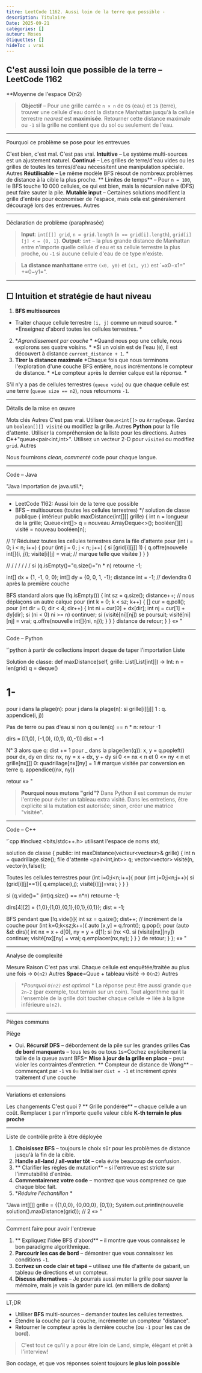 ```yaml
---
titre: LeetCode 1162. Aussi loin de la terre que possible -
description: Titulaire
Date: 2025-09-21
catégories: []
auteur: Moses
étiquettes: []
hideToc : vrai
---
```

## C'est aussi loin que possible de la terre – LeetCode 1162
**Moyenne de l'espace O(n2)

> **Objectif** – Pour une grille carrée `n × n` de `0`s (eau) et `1`s (terre), trouver une cellule d'eau dont la distance Manhattan jusqu'à la cellule terrestre *nearest* est **maximisée**.
> Retourner cette distance maximale ou `-1` si la grille ne contient que du sol ou seulement de l'eau.

---

Pourquoi ce problème se pose pour les entrevues

C'est bien, c'est mal.
C'est pas vrai.
**Intuitive** – Le système multi-sources est un ajustement naturel. **Continué** – Les grilles de terre/d'eau vides ou les grilles de toutes les terres/d'eau nécessitent une manipulation spéciale. Autres
**Réutilisable** – Le même modèle BFS résout de nombreux problèmes de distance à la cible la plus proche. ** Limites de temps** – Pour `n = 100`, le BFS touche 10 000 cellules, ce qui est bien, mais la récursion naïve (DFS) peut faire sauter la pile. **Mutable input** – Certaines solutions modifient la grille d'entrée pour économiser de l'espace, mais cela est généralement découragé lors des entrevues. Autres

---

Déclaration de problème (paraphrasée)

> **Input**: `int[[]] grid`, `n = grid.length` (`n == grid[i].length`), `grid[i][j] < = {0, 1}`.
> **Output**: `int` – la plus grande distance de Manhattan entre n'importe quelle cellule d'eau et sa cellule terrestre la plus proche, ou `-1` si aucune cellule d'eau de ce type n'existe.

> **La distance manhattane** entre `(x0, y0)` et `(x1, y1)` est `=x0−x1=" +=0−y1=".

---

## ☐ Intuition et stratégie de haut niveau

1. **BFS multisources**
* Traiter chaque cellule terrestre `(i, j)` comme un nœud source. *
*Enseignez d'abord toutes les cellules terrestres. *
2. **Agrandissement par couche* *
*Quand nous pop une cellule, nous explorons ses quatre voisins. *
*Si un voisin est de l'eau (`0`), il est découvert à distance `current_distance + 1`. *
3. **Tirer la distance maximale**
*Chaque fois que nous terminons l'exploration d'une couche BFS entière, nous incrémentons le compteur de distance. *
*Le compteur après le dernier calque est la réponse. *

S'il n'y a pas de cellules terrestres (`queue vide`) ou que chaque cellule est une terre (`queue size == n2`), nous retournons `-1`.

---

Détails de la mise en œuvre

Mots clés Autres
C'est pas vrai.
Utiliser `Queue<int[]>` ou `ArrayDeque`. Gardez un `boolean[][] visité` ou modifiez la grille. Autres
**Python** pour la file d'attente. Utiliser la compréhension de la liste pour les directions. Autres
**C++**"queue<pair<int,int>". Utilisez un vecteur 2-D pour `visited` ou modifiez `grid`. Autres

Nous fournirons *clean*, *commenté* code pour chaque langue.

---

Code – Java

"Java
Importation de java.util.*;

***
* LeetCode 1162: Aussi loin de la terre que possible
* BFS – multisources (toutes les cellules terrestres)
*/
solution de classe publique {
intérieur public maxDistance(int[][] grille) {
int n = longueur de la grille;
Queue<int[]> q = nouveau ArrayDeque<>();
booléen[][] visité = nouveau booléen[n];

// 1/ Réduisez toutes les cellules terrestres dans la file d'attente
pour (int i = 0; i < n; i++) {
pour (int j = 0; j < n; j++) {
si [grid[i][j]] 1) {
q.offre(nouvelle int[]{i, j});
visité[i][j] = vrai; // marque telle que visitée
}
}
}

// / / / / / /
si (q.isEmpty()="q.size()="n * n) retourne -1;

int[] dx = {1, -1, 0, 0};
int[] dy = {0, 0, 1, -1};
distance int = -1; // deviendra 0 après la première couche

BFS standard
alors que (!q.isEmpty()) {
int sz = q.size();
distance++; // nous déplaçons un autre calque
pour (int k = 0; k < sz; k++) {
[] cur = q.poll();
pour (int dir = 0; dir < 4; dir++) {
Int ni = cur[0] + dx[dir];
int nj = cur[1] + dy[dir];
si (ni < 0) ni >= n) continuer;
si (visité[ni][nj]) se poursuit;
visité[ni][nj] = vrai;
q.offre(nouvelle int[]{ni, nj});
}
}
}
distance de retour;
}
}
«» "

---

Code – Python

'`python
à partir de collections import deque
de taper l'importation Liste

Solution de classe:
def maxDistance(self, grille: List[List[int]]) -> Int:
n = len(grid)
q = deque()

# 1-
pour i dans la plage(n):
pour j dans la plage(n):
si grille[i][j]] 1 :
q. appendice(i, j))

Pas de terre ou pas d'eau
si non q ou len(q) == n * n:
retour -1

dirs = [(1,0), (-1,0), (0,1), (0,-1)]
dist = -1

N° 3
alors que q:
dist += 1
pour _ dans la plage(len(q)):
x, y = q.popleft()
pour dx, dy en dirs:
nx, ny = x + dx, y + dy
si 0 <= nx < n et 0 <= ny < n et grille[nx]]] 0:
quadrillage[nx][ny] = 1 # marque visitée par conversion en terre
q. appendice((nx, ny))

retour
«» "

> **Pourquoi nous mutons "grid"?**
> Dans Python il est commun de muter l'entrée pour éviter un tableau extra visité.
> Dans les entretiens, être explicite si la mutation est autorisée; sinon, créer une matrice "visitée".

---

Code – C++

'`cpp
#incluez <bits/stdc++.h>
utilisant l'espace de noms std;

solution de classe {
public:
int maxDistance(vecteur<vecteur<int>>& grille) {
int n = quadrillage.size();
file d'attente <pair<int,int>> q;
vector<vector<bool>> visité(n, vector<bool>(n,false));

Toutes les cellules terrestres
pour (int i=0;i<n;i++){
pour (int j=0;j<n;j++){
si (grid[i][j]==1){
q.emplace(i,j);
visité[i][j]=vrai;
}
}
}

si (q.vide()=" (int)q.size() == n*n) retourne -1;

dirs[4][2] = {1,0},{1,0},{0,1},{0,1},{0,1}};
dist = -1;

BFS
pendant que [!q.vide()]{
int sz = q.size();
dist++; // incrément de la couche
pour (int k=0;k<sz;k++){
auto [x,y] = q.front(); q.pop();
pour (auto &d: dirs){
int nx = x + d[0], ny = y + d[1];
si (nx <0.
si (visité[nx][ny]) continue;
visité[nx][ny] = vrai;
q.emplacer(nx,ny);
}
}
}
de retour;
}
};
«» "

---

Analyse de complexité

Mesure Raison
C'est pas vrai.
Chaque cellule est enquêtée/traitée au plus une fois → `O(n2)` Autres
**Space**=Quue + tableau visité → `O(n2)` Autres

> **Pourquoi `O(n2)` est optimal* *
> La réponse peut être aussi grande que `2n-2` (par exemple, tout terrain sur un coin).
> Tout algorithme qui lit l'ensemble de la grille doit toucher chaque cellule → liée à la ligne inférieure `ш(n2)`.

---

Pièges communs

Piège
- Oui.
**Récursif DFS** – débordement de la pile sur les grandes grilles
**Cas de bord manquants** – tous les `0`s ou tous `1`s=Cochez explicitement la taille de la queue avant BFS=
**Mise à jour de la grille en place** – peut violer les contraintes d'entretien.
** Compteur de distance de Wong** – commençant par `-1` vs `0`= Initialiser `dist = -1` et incrément *après* traitement d'une couche

---

Variations et extensions

Les changements
C'est quoi ?
** Grille pondérée** – chaque cellule a un coût.
Remplacer `1` par n'importe quelle valeur cible
**K‐th terrain le plus proche**

---

Liste de contrôle prête à être déployée

1. **Choisissez BFS** – toujours le choix sûr pour les problèmes de distance jusqu'à la fin de la cible.
2. **Handle all-land / all-water tôt** – cela évite beaucoup de confusion.
3. ** Clarifier les règles de mutation** – si l'entrevue est stricte sur l'immutabilité d'entrée.
4. **Commentairenez votre code** – montrez que vous comprenez ce que chaque bloc fait.
5. **Réduire l'échantillon* *

"Java
int[[]] grille = {{1,0,0},
{0,00,0},
{0,1}};
System.out.println(nouvelle solution().maxDistance(grid)); // 2
«» "

---

Comment faire pour avoir l'entrevue

1. ** Expliquez l'idée BFS d'abord** – il montre que vous connaissez le bon paradigme algorithmique.
2. **Parcourir les cas de bord** – démontrer que vous connaissez les conditions `-1`.
3. **Ecrivez un code clair et tapé** – utilisez une file d'attente de gabarit, un tableau de directions et un compteur.
4. **Discuss alternatives** – Je pourrais aussi muter la grille pour sauver la mémoire, mais je vais la garder pure ici. (en milliers de dollars)

---

LT;DR

- Utiliser **BFS** multi-sources – demander toutes les cellules terrestres.
- Étendre la couche par la couche, incrémenter un compteur "distance".
- Retourner le compteur après la dernière couche (ou `-1` pour les cas de bord).

> C'est tout ce qu'il y a pour être loin de Land, simple, élégant et prêt à l'interview!

Bon codage, et que vos réponses soient toujours **le plus loin possible**